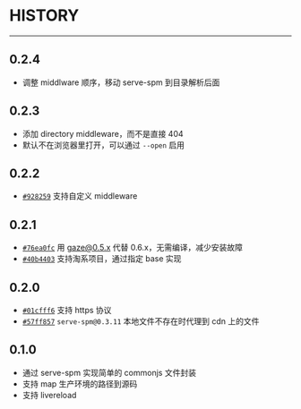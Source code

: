 # HISTORY

---

## 0.2.4

- 调整 middlware 顺序，移动 serve-spm 到目录解析后面

## 0.2.3

- 添加 directory middleware，而不是直接 404
- 默认不在浏览器里打开，可以通过 `--open` 启用

## 0.2.2

- [`#928259`](https://github.com/spmjs/spm-server/commit/928259) 支持自定义 middleware

## 0.2.1

- [`#76ea0fc`](https://github.com/spmjs/spm-server/commit/76ea0fc) 用 gaze@0.5.x 代替 0.6.x，无需编译，减少安装故障
- [`#40b4403`](https://github.com/spmjs/spm-server/commit/40b4403) 支持淘系项目，通过指定 base 实现

## 0.2.0

- [`#01cfff6`](https://github.com/spmjs/spm-server/commit/01cfff6) 支持 https 协议
- [`#57ff857`](https://github.com/spmjs/spm-server/commit/57ff857) `serve-spm@0.3.11` 本地文件不存在时代理到 cdn 上的文件

## 0.1.0

- 通过 serve-spm 实现简单的 commonjs 文件封装
- 支持 map 生产环境的路径到源码
- 支持 livereload

